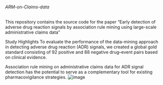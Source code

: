 ###### ARM-on-Claims-data
This repository contains the source code for the paper 
“Early detection of adverse drug reaction signals by association rule mining using large-scale administrative claims data”

Study Highlights
To evaluate the performance of the data-mining approach in detecting adverse drug reaction (ADR) signals, we created a global gold standard consisting of 92 positive and 88 negative drug–event pairs based on clinical evidence. 

Association rule mining on administrative claims data for ADR signal detection has the potential to serve as a complementary tool for existing pharmacovigilance strategies.
![image](https://user-images.githubusercontent.com/120539915/209452790-10e952b3-7e57-4e68-8161-d8ee042ae173.png)
